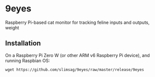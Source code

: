 # 9eyes
Raspberry Pi-based cat monitor for tracking feline inputs and outputs, weight

## Installation

On a Raspberry Pi Zero W (or other ARM v6 Raspberry Pi device), and running Raspbian OS:

```
wget https://github.com/slimsag/9eyes/raw/master/release/9eyes
```
